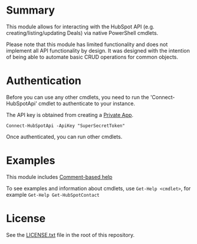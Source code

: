# Summary

This module allows for interacting with the HubSpot API (e.g. creating/listing/updating Deals) via native PowerShell cmdlets.

Please note that this module has limited functionality and does not implement all API functionality by design. It was designed with the intention of being able to automate basic CRUD operations for common objects.

# Authentication

Before you can use any other cmdlets, you need to run the 'Connect-HubSpotApi' cmdlet to authenticate to your instance.

The API key is obtained from creating a [Private App](https://developers.hubspot.com/docs/guides/apps/private-apps/overview).

```
Connect-HubSpotApi -ApiKey "SuperSecretToken"
```

Once authenticated, you can run other cmdlets.

# Examples

This module includes [Comment-based help](https://learn.microsoft.com/en-us/powershell/module/microsoft.powershell.core/about/about_comment_based_help?view=powershell-7.5)

To see examples and information about cmdlets, use ```Get-Help <cmdlet>```, for example ```Get-Help Get-HubSpotContact```

# License

See the [LICENSE.txt](https://github.com/mister-dj/HubSpotApi/blob/main/LICENSE) file in the root of this repository.